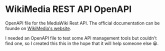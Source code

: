 # WikiMedia REST API OpenAPI 

OpenAPI file for the MediaWiki Rest API.
The official documentation can be founde on [WikiMedia's website](https://www.mediawiki.org/wiki/API:REST_API/Reference).

I needed an OpenAPI file to test some API management tools but couldn't find one, so I created this this in the hope that it will help someone else 😀.
